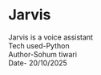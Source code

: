 # Jarvis
Jarvis is a voice assistant 
<br>
Tech used-Python
<br>
Author-Sohum tiwari
<br>
Date- 20/10/2025


